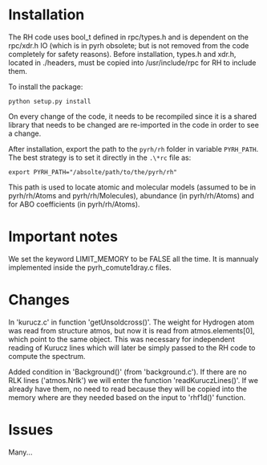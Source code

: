 # Installation

The RH code uses bool_t defined in rpc/types.h and is dependent on the
rpc/xdr.h IO (which is in pyrh obsolete; but is not removed from the code
completely for safety reasons). Before installation, types.h and xdr.h,
located in ./headers, must be copied into /usr/include/rpc for RH to include
them.

To install the package:

	python setup.py install

On every change of the code, it needs to be recompiled since it is a shared
library that needs to be changed are re-imported in the code in order to see
a change.

After installation, export the path to the `pyrh/rh` folder in variable
`PYRH_PATH`. The best strategy is to set it directly in the `.\*rc` file as:

	export PYRH_PATH="/absolte/path/to/the/pyrh/rh"

This path is used to locate atomic and molecular models (assumed to be in
pyrh/rh/Atoms and pyrh/rh/Molecules), abundance (in pyrh/rh/Atoms) and for
ABO coefficients (in pyrh/rh/Atoms).

# Important notes

We set the keyword LIMIT_MEMORY to be FALSE all the time. It is mannualy
implemented inside the pyrh_comute1dray.c files.

# Changes

In 'kurucz.c' in function 'getUnsoldcross()'. The weight for Hydrogen atom 
was read from structure atmos, but now it is read from atmos.elements[0], which
point to the same object. This was necessary for independent reading of
Kurucz lines which will later be simply passed to the RH code to compute the
spectrum.

Added condition in 'Background()' (from 'background.c'). If there are no
RLK lines ('atmos.Nrlk') we will enter the function 'readKuruczLines()'. If we
already have them, no need to read because they will be copied into the memory 
where are they needed based on the input to 'rhf1d()' function.

# Issues

Many...